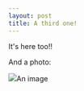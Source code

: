```yaml
---
layout: post
title: A third one!
---
```


It's here too!!

And a photo:

<img src="https://www.dropbox.com/sc/dgx6nft9vqo72j6/AADzGsyo6hT3XRaT888GDBv7a">An image</img>


